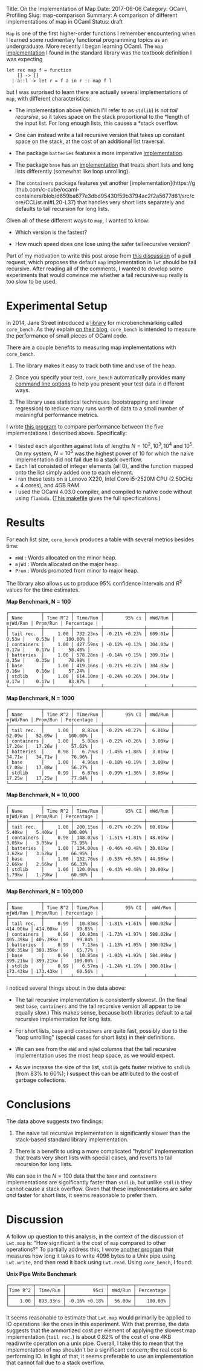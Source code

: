 Title: On the Implementation of Map
Date: 2017-06-06
Category: OCaml, Profiling
Slug: map-comparison
Summary: A comparison of different implementations of map in OCaml
Status: draft

`Map` is one of the first higher-order functions I remember
encountering when I learned some rudimentary functional programming
topics as an undergraduate. More recently I began learning OCaml. The
`map`
[implementation](https://github.com/ocaml/ocaml/blob/2691c40f2ff9bc34912db39bc1f17045c9241473/stdlib/list.ml#L80-L82)
I found in the standard library was the textbook definition I was
expecting

    let rec map f = function
        [] -> []
      | a::l -> let r = f a in r :: map f l

but I was surprised to learn there are actually several
implementations of `map`, with different characteristics:

* The implementation above (which I'll refer to as `stdlib`) is not
  *tail recursive*, so it takes space on the stack proportional to the
  *length of the input list. For long enough lists, this causes a
  *stack overflow.

* One can instead write a tail recursive version that takes up
  constant space on the stack, at the cost of an additional list
  traversal.

* The package `batteries` features a more imperative
  [implementation](https://github.com/ocaml-batteries-team/batteries-included/blob/c10c65a203a7590b15b9a370f66e8c2884817428/src/batList.mlv#L163-L173).

* The package `base` has an
  [implementation](https://github.com/janestreet/base/blob/f10483e957206dc6b656a28ffec667d8b068c149/src/list.ml#L311-L345)
  that treats short lists and long lists differently
  (somewhat like loop unrolling).

* The `containers` package features yet another
[implementation](https://g
ithub.com/c-cube/ocaml-containers/blob/d659ba677e3dbd95430f59b3794ac2f2a5677d61/src/core/CCList.ml#L20-L37)
that handles very short lists separately and defaults to tail
recursion for long lists.

Given all of these different ways to `map`, I wanted to know:

* Which version is the fastest?

* How much speed does one lose using the safer tail recursive version?

Part of my motivation to write this post arose from
[this discussion](https://github.com/ocsigen/lwt/pull/347) of a pull
request, which proposes the default `map` implementation in `lwt`
should be tail recursive. After reading all of the comments, I wanted
to develop some experiments that would convince me whether a tail
recursive `map` really is too slow to be used.

# Experimental Setup

In 2014, Jane Street introduced a
[library](https://github.com/janestreet/core_bench) for
microbenchmarking called `core_bench`. As they explain [on their
blog](https://blogs.janestreet.com/core_bench-micro-benchmarking-for-ocaml/),
`core_bench` is intended to measure the performance of small pieces of
OCaml code.

There are a couple benefits to measuring map implementations with
`core_bench`.

1. The library makes it easy to track both time and use of the heap.

2. Once you specify your test, `core_bench` automatically provides
   many [command line
   options](https://github.com/janestreet/core_bench/wiki/Getting-Started-with-Core_bench)
   to help you present your test data in different ways.

3. The library uses statistical techniques (bootstrapping and linear
   regression) to reduce many runs worth of data to a small number of
   meaningful performance metrics.

I wrote
[this program](https://github.com/jsthomas/ocaml-analysis/blob/master/map/maptest.ml)
to compare performance between the five implementations I described
above. Specifically:

* I tested each algorithm against lists of lengths $N=10^2, 10^3, 10^4$ and
  $10^5$. On my system, $N=10^5$ was the highest power of 10 for which
  the naive implementation did not fail due to a stack overflow.
* Each list consisted of integer elements (all 0), and the function
  mapped onto the list simply added one to each element.
* I ran these tests on a Lenovo X220, Intel Core i5-2520M CPU (2.50GHz ×
  4 cores), and 4GB RAM.
* I used the OCaml 4.03.0 compiler, and compiled to native code
  without using `flambda`. ([This
  makefile](https://github.com/jsthomas/ocaml-analysis/blob/master/map/makefile)
  gives the full specifications.)

# Results

For each list size, `core_bench` produces a table with several metrics besides time:

* `mWd` : Words allocated on the minor heap.
* `mjWd` : Words allocated on the major heap.
* `Prom` : Words promoted from minor to major heap.

The library also allows us to produce 95% confidence intervals and
$R^2$ values for the time estimates.

**Map Benchmark, N = 100**
```
┌────────────┬──────────┬──────────┬───────────────┬─────────┬──────────┬──────────┬────────────┐
│ Name       │ Time R^2 │ Time/Run │        95% ci │ mWd/Run │ mjWd/Run │ Prom/Run │ Percentage │
├────────────┼──────────┼──────────┼───────────────┼─────────┼──────────┼──────────┼────────────┤
│ tail rec.  │     1.00 │ 732.23ns │ -0.21% +0.23% │ 609.01w │    0.53w │    0.53w │    100.00% │
│ containers │     1.00 │ 427.59ns │ -0.12% +0.13% │ 304.03w │    0.17w │    0.17w │     58.40% │
│ batteries  │     1.00 │ 578.28ns │ -0.14% +0.15% │ 309.01w │    0.35w │    0.35w │     78.98% │
│ base       │     1.00 │ 419.16ns │ -0.21% +0.27% │ 304.03w │    0.16w │    0.16w │     57.24% │
│ stdlib     │     1.00 │ 614.10ns │ -0.24% +0.26% │ 304.01w │    0.17w │    0.17w │     83.87% │
└────────────┴──────────┴──────────┴───────────────┴─────────┴──────────┴──────────┴────────────┘
```
**Map Benchmark, N = 1000**
```
┌────────────┬──────────┬──────────┬───────────────┬─────────┬──────────┬──────────┬────────────┐
│ Name       │ Time R^2 │ Time/Run │        95% CI │ mWd/Run │ mjWd/Run │ Prom/Run │ Percentage │
├────────────┼──────────┼──────────┼───────────────┼─────────┼──────────┼──────────┼────────────┤
│ tail rec.  │     1.00 │   8.82us │ -0.22% +0.27% │  6.01kw │   52.09w │   52.09w │    100.00% │
│ containers │     1.00 │   5.08us │ -0.22% +0.26% │  3.00kw │   17.26w │   17.26w │     57.62% │
│ batteries  │     0.98 │   6.79us │ -1.45% +1.88% │  3.01kw │   34.71w │   34.71w │     76.96% │
│ base       │     1.00 │   4.96us │ -0.18% +0.19% │  3.00kw │   17.08w │   17.08w │     56.27% │
│ stdlib     │     0.99 │   6.87us │ -0.99% +1.36% │  3.00kw │   17.25w │   17.25w │     77.84% │
└────────────┴──────────┴──────────┴───────────────┴─────────┴──────────┴──────────┴────────────┘
```

**Map Benchmark, N = 10,000**
```
┌────────────┬──────────┬──────────┬───────────────┬─────────┬──────────┬──────────┬────────────┐
│ Name       │ Time R^2 │ Time/Run │        95% CI │ mWd/Run │ mjWd/Run │ Prom/Run │ Percentage │
├────────────┼──────────┼──────────┼───────────────┼─────────┼──────────┼──────────┼────────────┤
│ tail rec.  │     1.00 │ 200.15us │ -0.27% +0.29% │ 60.01kw │   5.40kw │   5.40kw │    100.00% │
│ containers │     0.98 │ 148.02us │ -1.51% +1.81% │ 48.01kw │   3.05kw │   3.05kw │     73.95% │
│ batteries  │     1.00 │ 134.00us │ -0.46% +0.48% │ 30.01kw │   3.62kw │   3.62kw │     66.95% │
│ base       │     1.00 │ 132.76us │ -0.53% +0.58% │ 44.98kw │   2.66kw │   2.66kw │     66.33% │
│ stdlib     │     1.00 │ 120.09us │ -0.43% +0.48% │ 30.00kw │   1.79kw │   1.79kw │     60.00% │
└────────────┴──────────┴──────────┴───────────────┴─────────┴──────────┴──────────┴────────────┘
```

**Map Benchmark, N = 100,000**
```
┌────────────┬──────────┬──────────┬───────────────┬──────────┬──────────┬──────────┬────────────┐
│ Name       │ Time R^2 │ Time/Run │        95% CI │  mWd/Run │ mjWd/Run │ Prom/Run │ Percentage │
├────────────┼──────────┼──────────┼───────────────┼──────────┼──────────┼──────────┼────────────┤
│ tail rec.  │     0.99 │  10.83ms │ -1.81% +1.61% │ 600.02kw │ 414.00kw │ 414.00kw │     99.85% │
│ containers │     0.99 │  10.83ms │ -1.73% +1.97% │ 588.02kw │ 405.39kw │ 405.39kw │     99.84% │
│ batteries  │     0.99 │   7.13ms │ -1.13% +1.05% │ 300.02kw │ 300.35kw │ 300.35kw │     65.77% │
│ base       │     0.99 │  10.85ms │ -1.93% +1.92% │ 584.99kw │ 399.21kw │ 399.21kw │    100.00% │
│ stdlib     │     0.99 │   6.57ms │ -1.24% +1.19% │ 300.01kw │ 173.43kw │ 173.43kw │     60.56% │
└────────────┴──────────┴──────────┴───────────────┴──────────┴──────────┴──────────┴────────────┘
```

I noticed several things about in the data above:

* The tail recursive implementation is consistently slowest. (In the
  final test `base`, `containers` and the tail recursive version all
  appear to be equally slow.) This makes sense, because both libraries
  default to a tail recursive implementation for long lists.

* For short lists, `base` and `containers` are quite fast, possibly
  due to the "loop unrolling" (special cases for short lists) in their
  definitions.

* We can see from the `mWd` and `mjWd` columns that the tail recursive
  implementation uses the most heap space, as we would expect.

* As we increase the size of the list, `stdlib` gets faster relative
  to `stdlib` (from 83% to 60%); I suspect this can be attributed to
  the cost of garbage collections.

# Conclusions

The data above suggests two findings:

1. The naive tail recursive implementation is significantly slower
   than the stack-based standard library implementation.

2. There is a benefit to using a more complicated "hybrid"
   implementation that treats very short lists with special cases, and
   reverts to tail recursion for long lists.

We can see in the $N = 100$ data that the `base` and `containers`
implementations are significantly faster than `stdlib`, but unlike
`stdlib` they cannot cause a stack overflow. Given that these
implementations are safer *and* faster for short lists, it seems
reasonable to prefer them.

# Discussion

A follow up question to this analysis, in the context of the
discussion of `Lwt.map` is: "How significant is the cost of `map`
compared to other operations?" To partially address this, I wrote
[another program](https://github.com/jsthomas/ocaml-analysis/blob/master/map/bufftest.ml)
that measures how long it takes to write 4096 bytes to a Unix pipe
using `Lwt.write`, and then read it back using `Lwt.read`. Using
`core_bench`, I found:

**Unix Pipe Write Benchmark**
```
┌─────────┬──────────┬───────────────┬─────────┬────────────┐
│Time R^2 │ Time/Run │          95ci │ mWd/Run │ Percentage │
├─────────┼──────────┼───────────────┼─────────┼────────────┤
│    1.00 │ 893.33ns │ -0.16% +0.18% │  56.00w │    100.00% │
└─────────┴──────────┴───────────────┴─────────┴────────────┘
```
It seems reasonable to estimate that `Lwt.map` would primarily be
applied to IO operations like the ones in this experiment. With that
premise, the data suggests that the ammortized cost per element of
applying the slowest map implementation (`tail rec.`) is about 0.82%
of the cost of one 4KB read/write operation on a unix pipe. Overall, I
take this to mean that the implementation of `map` shouldn't be a
significant concern; the real cost is performing IO. In light of that,
it seems preferable to use an implementation that cannot fail due to a
stack overflow.
